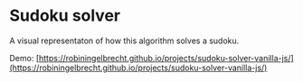 # Sudoku solver

A visual representaton of how this algorithm solves a sudoku.

Demo: [https://robiningelbrecht.github.io/projects/sudoku-solver-vanilla-js/](https://robiningelbrecht.github.io/projects/sudoku-solver-vanilla-js/)
